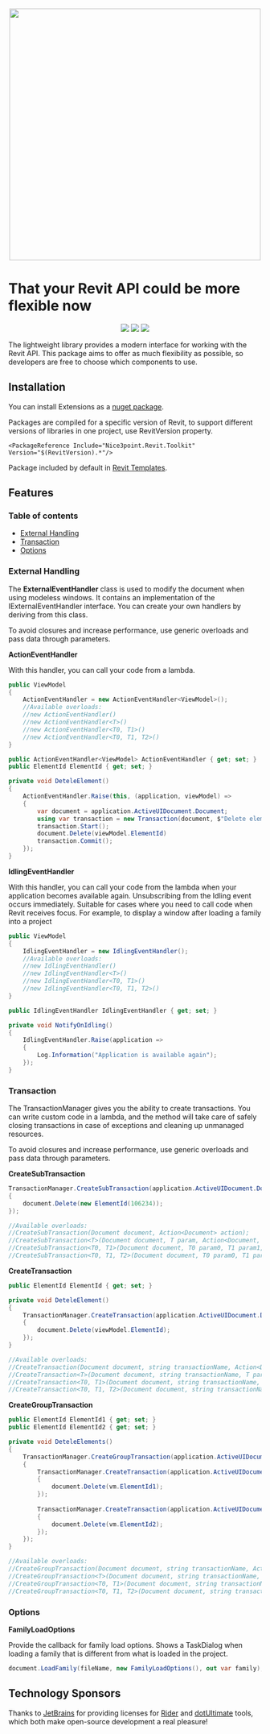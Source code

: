 <h3 align="center"><img src="https://user-images.githubusercontent.com/20504884/180418145-8a82f8ff-3649-4b80-a092-d67e9385e893.png" width="500px"></h3>

# That your Revit API could be more flexible now

<p align="center">
  <a href="https://www.nuget.org/packages/Nice3point.Revit.Toolkit"><img src="https://img.shields.io/nuget/v/Nice3point.Revit.Toolkit?style=for-the-badge"></a>
  <a href="https://www.nuget.org/packages/Nice3point.Revit.Toolkit"><img src="https://img.shields.io/nuget/dt/Nice3point.Revit.Toolkit?style=for-the-badge"></a>
  <a href="https://github.com/Nice3point/RevitToolkit/commits/develop"><img src="https://img.shields.io/github/last-commit/Nice3point/RevitToolkit/develop?style=for-the-badge"></a>
</p>

The lightweight library provides a modern interface for working with the Revit API. This package aims to offer as much flexibility as possible, so developers are free to choose
which components to use.

## Installation

You can install Extensions as a [nuget package](https://www.nuget.org/packages/Nice3point.Revit.Toolkit).

Packages are compiled for a specific version of Revit, to support different versions of libraries in one project, use RevitVersion property.

```text
<PackageReference Include="Nice3point.Revit.Toolkit" Version="$(RevitVersion).*"/>
```

Package included by default in [Revit Templates](https://github.com/Nice3point/RevitTemplates).

## Features

### Table of contents

- [External Handling](#ExternalHandling)
- [Transaction](#Transaction)
- [Options](#Options)

### <a id="ExternalHandling">External Handling</a>

The **ExternalEventHandler** class is used to modify the document when using modeless windows. It contains an implementation of the IExternalEventHandler interface. You can create
your
own handlers by deriving from this class.

To avoid closures and increase performance, use generic overloads and pass data through parameters.

**ActionEventHandler**

With this handler, you can call your code from a lambda.

```c#
public ViewModel
{
    ActionEventHandler = new ActionEventHandler<ViewModel>();
    //Available overloads:
    //new ActionEventHandler()
    //new ActionEventHandler<T>()
    //new ActionEventHandler<T0, T1>()
    //new ActionEventHandler<T0, T1, T2>()
}

public ActionEventHandler<ViewModel> ActionEventHandler { get; set; }
public ElementId ElementId { get; set; }

private void DeteleElement()
{
    ActionEventHandler.Raise(this, (application, viewModel) =>
    {
        var document = application.ActiveUIDocument.Document;
        using var transaction = new Transaction(document, $"Delete element");
        transaction.Start();
        document.Delete(viewModel.ElementId)
        transaction.Commit();
    });
}
```

**IdlingEventHandler**

With this handler, you can call your code from the lambda when your application becomes available again. Unsubscribing from the Idling event occurs immediately. Suitable for cases
where you need to call code when Revit receives focus. For example, to display a window after loading a family into a project

```c#
public ViewModel
{
    IdlingEventHandler = new IdlingEventHandler();
    //Available overloads:
    //new IdlingEventHandler()
    //new IdlingEventHandler<T>()
    //new IdlingEventHandler<T0, T1>()
    //new IdlingEventHandler<T0, T1, T2>()
}

public IdlingEventHandler IdlingEventHandler { get; set; }

private void NotifyOnIdling()
{
    IdlingEventHandler.Raise(application =>
    {
        Log.Information("Application is available again");
    });
}
```

### <a id="Transaction">Transaction</a>

The TransactionManager gives you the ability to create transactions. You can write custom code in a lambda, and the method will take care of safely closing transactions in case of
exceptions and cleaning up unmanaged resources.

To avoid closures and increase performance, use generic overloads and pass data through parameters.

**CreateSubTransaction**

```c#
TransactionManager.CreateSubTransaction(application.ActiveUIDocument.Document, document =>
{
    document.Delete(new ElementId(106234));
});

//Available overloads:
//CreateSubTransaction(Document document, Action<Document> action);
//CreateSubTransaction<T>(Document document, T param, Action<Document, T> action)
//CreateSubTransaction<T0, T1>(Document document, T0 param0, T1 param1, Action<Document, T0, T1> action)
//CreateSubTransaction<T0, T1, T2>(Document document, T0 param0, T1 param1, T2 param2, Action<Document, T0, T1, T2> action)
```

**CreateTransaction**

```c#
public ElementId ElementId { get; set; }

private void DeteleElement()
{
    TransactionManager.CreateTransaction(application.ActiveUIDocument.Document, "Delete element", this, (document, viewModel) =>
    {
        document.Delete(viewModel.ElementId);
    });
}

//Available overloads:
//CreateTransaction(Document document, string transactionName, Action<Document> action);
//CreateTransaction<T>(Document document, string transactionName, T param, Action<Document, T> action)
//CreateTransaction<T0, T1>(Document document, string transactionName, T0 param0, T1 param1, Action<Document, T0, T1> action)
//CreateTransaction<T0, T1, T2>(Document document, string transactionName, T0 param0, T1 param1, T2 param2, Action<Document, T0, T1, T2> action)
```

**CreateGroupTransaction**

```c#
public ElementId ElementId1 { get; set; }
public ElementId ElementId2 { get; set; }

private void DeteleElements()
{
    TransactionManager.CreateGroupTransaction(application.ActiveUIDocument.Document, "Delete elements", this, (document, viewModel) =>
    {
        TransactionManager.CreateTransaction(application.ActiveUIDocument.Document, "Delete element", viewModel, (document, vm) =>
        {
            document.Delete(vm.ElementId1);
        });
        
        TransactionManager.CreateTransaction(application.ActiveUIDocument.Document, "Delete element", viewModel, (document, vm) =>
        {
            document.Delete(vm.ElementId2);
        });
    });
}

//Available overloads:
//CreateGroupTransaction(Document document, string transactionName, Action<Document> action);
//CreateGroupTransaction<T>(Document document, string transactionName, T param, Action<Document, T> action)
//CreateGroupTransaction<T0, T1>(Document document, string transactionName, T0 param0, T1 param1, Action<Document, T0, T1> action)
//CreateGroupTransaction<T0, T1, T2>(Document document, string transactionName, T0 param0, T1 param1, T2 param2, Action<Document, T0, T1, T2> action)
```

### <a id="Options">Options</a>

**FamilyLoadOptions**

Provide the callback for family load options. Shows a TaskDialog when loading a family that is different from what is loaded in the project.

```c#
document.LoadFamily(fileName, new FamilyLoadOptions(), out var family);
```

## Technology Sponsors

Thanks to [JetBrains](https://jetbrains.com) for providing licenses for [Rider](https://jetbrains.com/rider) and [dotUltimate](https://www.jetbrains.com/dotnet/) tools, which both
make open-source development a real pleasure!